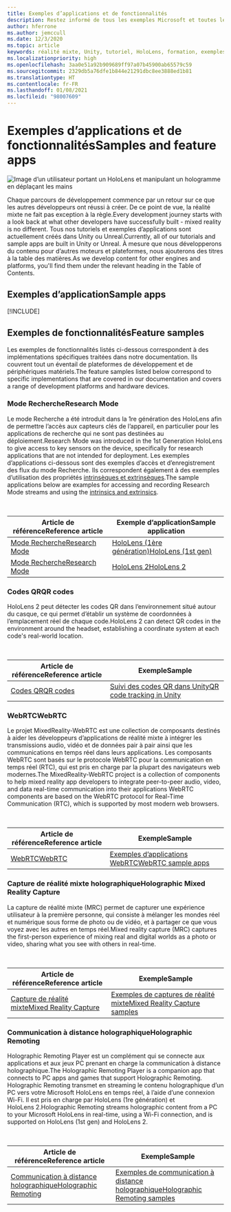 ```yaml
---
title: Exemples d’applications et de fonctionnalités
description: Restez informé de tous les exemples Microsoft et toutes les applications des fonctionnalités de réalité mixte disponibles pour HoloLens.
author: hferrone
ms.author: jemccull
ms.date: 12/3/2020
ms.topic: article
keywords: réalité mixte, Unity, tutoriel, HoloLens, formation, exemples, MRTK, mode de recherche, HoloLens 2, codes QR, WebRTC, Capture de Réalité Mixte, communication à distance holographique, outils d’expérience utilisateur
ms.localizationpriority: high
ms.openlocfilehash: 3aa0e51a92b909689ff97a07b45900ab65579c59
ms.sourcegitcommit: 2329db5a76dfe1b844e21291dbc8ee3888ed1b81
ms.translationtype: HT
ms.contentlocale: fr-FR
ms.lasthandoff: 01/08/2021
ms.locfileid: "98007609"
---
```

# <a name="samples-and-feature-apps"></a><span data-ttu-id="10631-104">Exemples d’applications et de fonctionnalités</span><span class="sxs-lookup"><span data-stu-id="10631-104">Samples and feature apps</span></span>

![Image d’un utilisateur portant un HoloLens et manipulant un hologramme en déplaçant les mains](unreal/images/unreal-developer.jpg)

<span data-ttu-id="10631-106">Chaque parcours de développement commence par un retour sur ce que les autres développeurs ont réussi à créer. De ce point de vue, la réalité mixte ne fait pas exception à la règle.</span><span class="sxs-lookup"><span data-stu-id="10631-106">Every development journey starts with a look back at what other developers have successfully built - mixed reality is no different.</span></span> <span data-ttu-id="10631-107">Tous nos tutoriels et exemples d’applications sont actuellement créés dans Unity ou Unreal.</span><span class="sxs-lookup"><span data-stu-id="10631-107">Currently, all of our tutorials and sample apps are built in Unity or Unreal.</span></span> <span data-ttu-id="10631-108">À mesure que nous développerons du contenu pour d’autres moteurs et plateformes, nous ajouterons des titres à la table des matières.</span><span class="sxs-lookup"><span data-stu-id="10631-108">As we develop content for other engines and platforms, you'll find them under the relevant heading in the Table of Contents.</span></span>

## <a name="sample-apps"></a><span data-ttu-id="10631-109">Exemples d’application</span><span class="sxs-lookup"><span data-stu-id="10631-109">Sample apps</span></span>

[!INCLUDE[](includes/tabs-samples.md)]

## <a name="feature-samples"></a><span data-ttu-id="10631-110">Exemples de fonctionnalités</span><span class="sxs-lookup"><span data-stu-id="10631-110">Feature samples</span></span>

<span data-ttu-id="10631-111">Les exemples de fonctionnalités listés ci-dessous correspondent à des implémentations spécifiques traitées dans notre documentation. Ils couvrent tout un éventail de plateformes de développement et de périphériques matériels.</span><span class="sxs-lookup"><span data-stu-id="10631-111">The feature samples listed below correspond to specific implementations that are covered in our documentation and covers a range of development platforms and hardware devices.</span></span>

### <a name="research-mode"></a><span data-ttu-id="10631-112">Mode Recherche</span><span class="sxs-lookup"><span data-stu-id="10631-112">Research Mode</span></span>

<span data-ttu-id="10631-113">Le mode Recherche a été introduit dans la 1re génération des HoloLens afin de permettre l’accès aux capteurs clés de l’appareil, en particulier pour les applications de recherche qui ne sont pas destinées au déploiement.</span><span class="sxs-lookup"><span data-stu-id="10631-113">Research Mode was introduced in the 1st Generation HoloLens to give access to key sensors on the device, specifically for research applications that are not intended for deployment.</span></span> <span data-ttu-id="10631-114">Les exemples d’applications ci-dessous sont des exemples d’accès et d’enregistrement des flux du mode Recherche. Ils correspondent également à des exemples d’utilisation des propriétés [intrinsèques et extrinsèques](https://docs.microsoft.com/windows/mixed-reality/locatable-camera#locating-the-device-camera-in-the-world).</span><span class="sxs-lookup"><span data-stu-id="10631-114">The sample applications below are examples for accessing and recording Research Mode streams and using the [intrinsics and extrinsics](https://docs.microsoft.com/windows/mixed-reality/locatable-camera#locating-the-device-camera-in-the-world).</span></span>

<br>

| <span data-ttu-id="10631-115">Article de référence</span><span class="sxs-lookup"><span data-stu-id="10631-115">Reference article</span></span> | <span data-ttu-id="10631-116">Exemple d’application</span><span class="sxs-lookup"><span data-stu-id="10631-116">Sample application</span></span> |
| --- | --- |
| [<span data-ttu-id="10631-117">Mode Recherche</span><span class="sxs-lookup"><span data-stu-id="10631-117">Research Mode</span></span>](platform-capabilities-and-apis/research-mode.md) | [<span data-ttu-id="10631-118">HoloLens (1ère génération)</span><span class="sxs-lookup"><span data-stu-id="10631-118">HoloLens (1st gen)</span></span>](https://github.com/microsoft/HoloLensForCV/tree/master/Samples) |
| [<span data-ttu-id="10631-119">Mode Recherche</span><span class="sxs-lookup"><span data-stu-id="10631-119">Research Mode</span></span>](platform-capabilities-and-apis/research-mode.md) | [<span data-ttu-id="10631-120">HoloLens 2</span><span class="sxs-lookup"><span data-stu-id="10631-120">HoloLens 2</span></span>](https://github.com/microsoft/HoloLens2ForCV/tree/main/Samples) |

### <a name="qr-codes"></a><span data-ttu-id="10631-121">Codes QR</span><span class="sxs-lookup"><span data-stu-id="10631-121">QR codes</span></span>

<span data-ttu-id="10631-122">HoloLens 2 peut détecter les codes QR dans l’environnement situé autour du casque, ce qui permet d’établir un système de coordonnées à l’emplacement réel de chaque code.</span><span class="sxs-lookup"><span data-stu-id="10631-122">HoloLens 2 can detect QR codes in the environment around the headset, establishing a coordinate system at each code's real-world location.</span></span>

<br>

| <span data-ttu-id="10631-123">Article de référence</span><span class="sxs-lookup"><span data-stu-id="10631-123">Reference article</span></span> | <span data-ttu-id="10631-124">Exemple</span><span class="sxs-lookup"><span data-stu-id="10631-124">Sample</span></span> |
| --- | --- |
| [<span data-ttu-id="10631-125">Codes QR</span><span class="sxs-lookup"><span data-stu-id="10631-125">QR codes</span></span>](platform-capabilities-and-apis/qr-code-tracking.md) | [<span data-ttu-id="10631-126">Suivi des codes QR dans Unity</span><span class="sxs-lookup"><span data-stu-id="10631-126">QR code tracking in Unity</span></span>](https://github.com/chgatla-microsoft/QRTracking/tree/master/SampleQRCodes) |

### <a name="webrtc"></a><span data-ttu-id="10631-127">WebRTC</span><span class="sxs-lookup"><span data-stu-id="10631-127">WebRTC</span></span>

<span data-ttu-id="10631-128">Le projet MixedReality-WebRTC est une collection de composants destinés à aider les développeurs d’applications de réalité mixte à intégrer les transmissions audio, vidéo et de données pair à pair ainsi que les communications en temps réel dans leurs applications. Les composants WebRTC sont basés sur le protocole WebRTC pour la communication en temps réel (RTC), qui est pris en charge par la plupart des navigateurs web modernes.</span><span class="sxs-lookup"><span data-stu-id="10631-128">The MixedReality-WebRTC project is a collection of components to help mixed reality app developers to integrate peer-to-peer audio, video, and data real-time communication into their applications WebRTC components are based on the WebRTC protocol for Real-Time Communication (RTC), which is supported by most modern web browsers.</span></span>

<br>

| <span data-ttu-id="10631-129">Article de référence</span><span class="sxs-lookup"><span data-stu-id="10631-129">Reference article</span></span> | <span data-ttu-id="10631-130">Exemple</span><span class="sxs-lookup"><span data-stu-id="10631-130">Sample</span></span> |
| --- | --- |
| [<span data-ttu-id="10631-131">WebRTC</span><span class="sxs-lookup"><span data-stu-id="10631-131">WebRTC</span></span>](https://microsoft.github.io/MixedReality-WebRTC) | [<span data-ttu-id="10631-132">Exemples d’applications WebRTC</span><span class="sxs-lookup"><span data-stu-id="10631-132">WebRTC sample apps</span></span>](https://github.com/microsoft/MixedReality-WebRTC/tree/master/examples) |

### <a name="holographic-mixed-reality-capture"></a><span data-ttu-id="10631-133">Capture de réalité mixte holographique</span><span class="sxs-lookup"><span data-stu-id="10631-133">Holographic Mixed Reality Capture</span></span>

<span data-ttu-id="10631-134">La capture de réalité mixte (MRC) permet de capturer une expérience utilisateur à la première personne, qui consiste à mélanger les mondes réel et numérique sous forme de photo ou de vidéo, et à partager ce que vous voyez avec les autres en temps réel.</span><span class="sxs-lookup"><span data-stu-id="10631-134">Mixed reality capture (MRC) captures the first-person experience of mixing real and digital worlds as a photo or video, sharing what you see with others in real-time.</span></span>

<br>

| <span data-ttu-id="10631-135">Article de référence</span><span class="sxs-lookup"><span data-stu-id="10631-135">Reference article</span></span> | <span data-ttu-id="10631-136">Exemple</span><span class="sxs-lookup"><span data-stu-id="10631-136">Sample</span></span> |
| --- | --- |
| [<span data-ttu-id="10631-137">Capture de réalité mixte</span><span class="sxs-lookup"><span data-stu-id="10631-137">Mixed Reality Capture</span></span>](platform-capabilities-and-apis/mixed-reality-capture-for-developers.md) | [<span data-ttu-id="10631-138">Exemples de captures de réalité mixte</span><span class="sxs-lookup"><span data-stu-id="10631-138">Mixed Reality Capture samples</span></span>](https://docs.microsoft.com/samples/microsoft/windows-universal-samples/holographicmixedrealitycapture/) |

### <a name="holographic-remoting"></a><span data-ttu-id="10631-139">Communication à distance holographique</span><span class="sxs-lookup"><span data-stu-id="10631-139">Holographic Remoting</span></span>

<span data-ttu-id="10631-140">Holographic Remoting Player est un complément qui se connecte aux applications et aux jeux PC prenant en charge la communication à distance holographique.</span><span class="sxs-lookup"><span data-stu-id="10631-140">The Holographic Remoting Player is a companion app that connects to PC apps and games that support Holographic Remoting.</span></span> <span data-ttu-id="10631-141">Holographic Remoting transmet en streaming le contenu holographique d’un PC vers votre Microsoft HoloLens en temps réel, à l’aide d’une connexion Wi-Fi. Il est pris en charge par HoloLens (1re génération) et HoloLens 2.</span><span class="sxs-lookup"><span data-stu-id="10631-141">Holographic Remoting streams holographic content from a PC to your Microsoft HoloLens in real-time, using a Wi-Fi connection, and is supported on HoloLens (1st gen) and HoloLens 2.</span></span>

<br>

| <span data-ttu-id="10631-142">Article de référence</span><span class="sxs-lookup"><span data-stu-id="10631-142">Reference article</span></span> | <span data-ttu-id="10631-143">Exemple</span><span class="sxs-lookup"><span data-stu-id="10631-143">Sample</span></span> |
| --- | --- |
| [<span data-ttu-id="10631-144">Communication à distance holographique</span><span class="sxs-lookup"><span data-stu-id="10631-144">Holographic Remoting</span></span>](platform-capabilities-and-apis/holographic-remoting-player.md) | [<span data-ttu-id="10631-145">Exemples de communication à distance holographique</span><span class="sxs-lookup"><span data-stu-id="10631-145">Holographic Remoting samples</span></span>](https://github.com/microsoft/MixedReality-HolographicRemoting-Samples) |